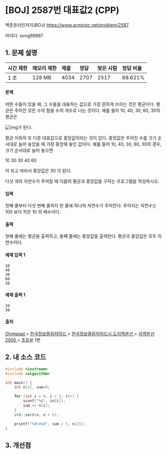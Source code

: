 # [BOJ] 2587번 대표값2 (CPP)

백준온라인저지(BOJ) https://www.acmicpc.net/problem/2587

아이디: song98987



## 1. 문제 설명

| 시간 제한 | 메모리 제한 | 제출 | 정답 | 맞은 사람 | 정답 비율 |
| :-------- | :---------- | :--- | :--- | :-------- | :-------- |
| 1 초      | 128 MB      | 4034 | 2707 | 2517      | 68.621%   |

#### 문제

어떤 수들이 있을 때, 그 수들을 대표하는 값으로 가장 흔하게 쓰이는 것은 평균이다. 평균은 주어진 모든 수의 합을 수의 개수로 나눈 것이다. 예를 들어 10, 40, 30, 60, 30의 평균은

![img](https://www.acmicpc.net/upload/images/IH6nUM37TsUhDcqCjYvT4trNzDkdTDZc.gif)가 된다.

평균 이외의 또 다른 대표값으로 중앙값이라는 것이 있다. 중앙값은 주어진 수를 크기 순서대로 늘어 놓았을 때 가장 중앙에 놓인 값이다. 예를 들어 10, 40, 30, 60, 30의 경우, 크기 순서대로 늘어 놓으면

10 30 30 40 60

이 되고 따라서 중앙값은 30 이 된다.

다섯 개의 자연수가 주어질 때 이들의 평균과 중앙값을 구하는 프로그램을 작성하시오.

#### 입력

첫째 줄부터 다섯 번째 줄까지 한 줄에 하나씩 자연수가 주어진다. 주어지는 자연수는 100 보다 작은 10 의 배수이다.

#### 출력

첫째 줄에는 평균을 출력하고, 둘째 줄에는 중앙값을 출력한다. 평균과 중앙값은 모두 자연수이다.



#### 예제 입력 1

```
10
40
30
60
30
```

#### 예제 출력 1

```
34
30
```



#### 출처

[Olympiad ](https://www.acmicpc.net/category/2)> [한국정보올림피아드 ](https://www.acmicpc.net/category/55)> [한국정보올림피아드시․도지역본선 ](https://www.acmicpc.net/category/57)> [지역본선 2005 ](https://www.acmicpc.net/category/72)> [초등부](https://www.acmicpc.net/category/detail/373) 1번



## 2. 내 소스 코드

```C++
#include <iostream>
#include <algorithm>

int main() {
	int n[5], sum=0;

	for (int i = 0; i < 5; i++) {
		scanf("%d", &n[i]);
		sum += n[i];
	}
	std::sort(n, n + 5);

	printf("%d\n%d", sum / 5, n[2]);
}
```



## 3. 개선점


